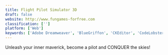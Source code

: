 ```yaml
---
title: Flight Pilot Simulator 3D
draft: false 
website: http://www.fungames-forfree.com
classification: ['']
platform: ['Web']
keywords: ['Adobe Dreamweaver', 'BlueGriffon', 'CKEditor', 'CodeLobster PHP Edition', 'FlightGear', 'GEFS', 'GL-117', 'Glowforge', 'Microsoft Expression Web', 'Microsoft Flight', 'Rigs of Rods', 'Take Off', 'YS Flight Simulator', 'openElement']
---
```

Unleash your inner maverick, become a pilot and CONQUER the skies!
